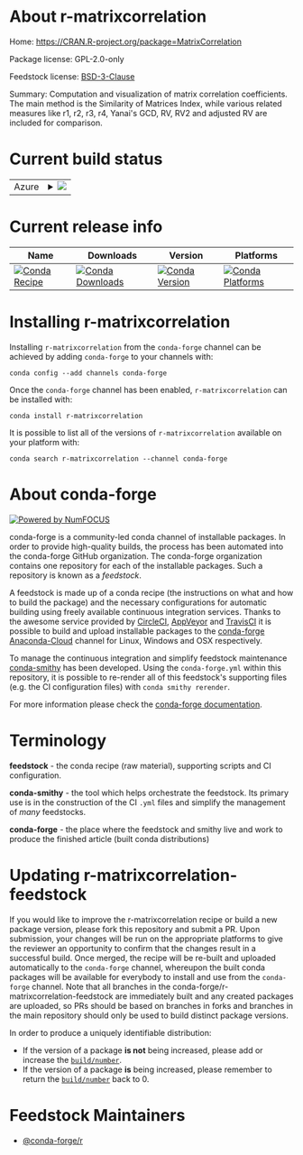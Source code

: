 About r-matrixcorrelation
=========================

Home: https://CRAN.R-project.org/package=MatrixCorrelation

Package license: GPL-2.0-only

Feedstock license: [BSD-3-Clause](https://github.com/conda-forge/r-matrixcorrelation-feedstock/blob/master/LICENSE.txt)

Summary: Computation and visualization of matrix correlation coefficients. The main method is the Similarity of Matrices Index, while various related measures like r1, r2, r3, r4, Yanai's GCD, RV, RV2 and adjusted RV are included for comparison.

Current build status
====================


<table>
    
  <tr>
    <td>Azure</td>
    <td>
      <details>
        <summary>
          <a href="https://dev.azure.com/conda-forge/feedstock-builds/_build/latest?definitionId=9791&branchName=master">
            <img src="https://dev.azure.com/conda-forge/feedstock-builds/_apis/build/status/r-matrixcorrelation-feedstock?branchName=master">
          </a>
        </summary>
        <table>
          <thead><tr><th>Variant</th><th>Status</th></tr></thead>
          <tbody><tr>
              <td>linux_64_r_base3.6</td>
              <td>
                <a href="https://dev.azure.com/conda-forge/feedstock-builds/_build/latest?definitionId=9791&branchName=master">
                  <img src="https://dev.azure.com/conda-forge/feedstock-builds/_apis/build/status/r-matrixcorrelation-feedstock?branchName=master&jobName=linux&configuration=linux_64_r_base3.6" alt="variant">
                </a>
              </td>
            </tr><tr>
              <td>linux_64_r_base4.0</td>
              <td>
                <a href="https://dev.azure.com/conda-forge/feedstock-builds/_build/latest?definitionId=9791&branchName=master">
                  <img src="https://dev.azure.com/conda-forge/feedstock-builds/_apis/build/status/r-matrixcorrelation-feedstock?branchName=master&jobName=linux&configuration=linux_64_r_base4.0" alt="variant">
                </a>
              </td>
            </tr><tr>
              <td>osx_64_r_base3.6</td>
              <td>
                <a href="https://dev.azure.com/conda-forge/feedstock-builds/_build/latest?definitionId=9791&branchName=master">
                  <img src="https://dev.azure.com/conda-forge/feedstock-builds/_apis/build/status/r-matrixcorrelation-feedstock?branchName=master&jobName=osx&configuration=osx_64_r_base3.6" alt="variant">
                </a>
              </td>
            </tr><tr>
              <td>osx_64_r_base4.0</td>
              <td>
                <a href="https://dev.azure.com/conda-forge/feedstock-builds/_build/latest?definitionId=9791&branchName=master">
                  <img src="https://dev.azure.com/conda-forge/feedstock-builds/_apis/build/status/r-matrixcorrelation-feedstock?branchName=master&jobName=osx&configuration=osx_64_r_base4.0" alt="variant">
                </a>
              </td>
            </tr><tr>
              <td>win_64_r_base3.6</td>
              <td>
                <a href="https://dev.azure.com/conda-forge/feedstock-builds/_build/latest?definitionId=9791&branchName=master">
                  <img src="https://dev.azure.com/conda-forge/feedstock-builds/_apis/build/status/r-matrixcorrelation-feedstock?branchName=master&jobName=win&configuration=win_64_r_base3.6" alt="variant">
                </a>
              </td>
            </tr><tr>
              <td>win_64_r_base4.0</td>
              <td>
                <a href="https://dev.azure.com/conda-forge/feedstock-builds/_build/latest?definitionId=9791&branchName=master">
                  <img src="https://dev.azure.com/conda-forge/feedstock-builds/_apis/build/status/r-matrixcorrelation-feedstock?branchName=master&jobName=win&configuration=win_64_r_base4.0" alt="variant">
                </a>
              </td>
            </tr>
          </tbody>
        </table>
      </details>
    </td>
  </tr>
</table>

Current release info
====================

| Name | Downloads | Version | Platforms |
| --- | --- | --- | --- |
| [![Conda Recipe](https://img.shields.io/badge/recipe-r--matrixcorrelation-green.svg)](https://anaconda.org/conda-forge/r-matrixcorrelation) | [![Conda Downloads](https://img.shields.io/conda/dn/conda-forge/r-matrixcorrelation.svg)](https://anaconda.org/conda-forge/r-matrixcorrelation) | [![Conda Version](https://img.shields.io/conda/vn/conda-forge/r-matrixcorrelation.svg)](https://anaconda.org/conda-forge/r-matrixcorrelation) | [![Conda Platforms](https://img.shields.io/conda/pn/conda-forge/r-matrixcorrelation.svg)](https://anaconda.org/conda-forge/r-matrixcorrelation) |

Installing r-matrixcorrelation
==============================

Installing `r-matrixcorrelation` from the `conda-forge` channel can be achieved by adding `conda-forge` to your channels with:

```
conda config --add channels conda-forge
```

Once the `conda-forge` channel has been enabled, `r-matrixcorrelation` can be installed with:

```
conda install r-matrixcorrelation
```

It is possible to list all of the versions of `r-matrixcorrelation` available on your platform with:

```
conda search r-matrixcorrelation --channel conda-forge
```


About conda-forge
=================

[![Powered by NumFOCUS](https://img.shields.io/badge/powered%20by-NumFOCUS-orange.svg?style=flat&colorA=E1523D&colorB=007D8A)](http://numfocus.org)

conda-forge is a community-led conda channel of installable packages.
In order to provide high-quality builds, the process has been automated into the
conda-forge GitHub organization. The conda-forge organization contains one repository
for each of the installable packages. Such a repository is known as a *feedstock*.

A feedstock is made up of a conda recipe (the instructions on what and how to build
the package) and the necessary configurations for automatic building using freely
available continuous integration services. Thanks to the awesome service provided by
[CircleCI](https://circleci.com/), [AppVeyor](https://www.appveyor.com/)
and [TravisCI](https://travis-ci.com/) it is possible to build and upload installable
packages to the [conda-forge](https://anaconda.org/conda-forge)
[Anaconda-Cloud](https://anaconda.org/) channel for Linux, Windows and OSX respectively.

To manage the continuous integration and simplify feedstock maintenance
[conda-smithy](https://github.com/conda-forge/conda-smithy) has been developed.
Using the ``conda-forge.yml`` within this repository, it is possible to re-render all of
this feedstock's supporting files (e.g. the CI configuration files) with ``conda smithy rerender``.

For more information please check the [conda-forge documentation](https://conda-forge.org/docs/).

Terminology
===========

**feedstock** - the conda recipe (raw material), supporting scripts and CI configuration.

**conda-smithy** - the tool which helps orchestrate the feedstock.
                   Its primary use is in the construction of the CI ``.yml`` files
                   and simplify the management of *many* feedstocks.

**conda-forge** - the place where the feedstock and smithy live and work to
                  produce the finished article (built conda distributions)


Updating r-matrixcorrelation-feedstock
======================================

If you would like to improve the r-matrixcorrelation recipe or build a new
package version, please fork this repository and submit a PR. Upon submission,
your changes will be run on the appropriate platforms to give the reviewer an
opportunity to confirm that the changes result in a successful build. Once
merged, the recipe will be re-built and uploaded automatically to the
`conda-forge` channel, whereupon the built conda packages will be available for
everybody to install and use from the `conda-forge` channel.
Note that all branches in the conda-forge/r-matrixcorrelation-feedstock are
immediately built and any created packages are uploaded, so PRs should be based
on branches in forks and branches in the main repository should only be used to
build distinct package versions.

In order to produce a uniquely identifiable distribution:
 * If the version of a package **is not** being increased, please add or increase
   the [``build/number``](https://conda.io/docs/user-guide/tasks/build-packages/define-metadata.html#build-number-and-string).
 * If the version of a package **is** being increased, please remember to return
   the [``build/number``](https://conda.io/docs/user-guide/tasks/build-packages/define-metadata.html#build-number-and-string)
   back to 0.

Feedstock Maintainers
=====================

* [@conda-forge/r](https://github.com/conda-forge/r/)

